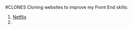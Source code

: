 # C L O N E S 
Cloning websites to improve my Front End skills:
1. [Netflix](https://shinichishi.github.io/Clones/Netflix/)
2. 
 
 
